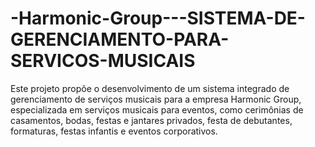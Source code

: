 # -Harmonic-Group---SISTEMA-DE-GERENCIAMENTO-PARA-SERVICOS-MUSICAIS
Este projeto propõe o desenvolvimento de um sistema integrado de gerenciamento de serviços musicais para a empresa Harmonic Group, especializada em serviços musicais para eventos, como cerimônias de casamentos, bodas, festas e jantares privados, festa de debutantes, formaturas, festas infantis e eventos corporativos. 
